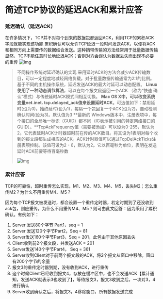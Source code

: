 # 简述TCP协议的延迟ACK和累计应答

### 延迟确认（延迟ACK）

在许多情况下，TCP并不对每个到来的数据包都返回ACK，利用TCP的累积ACK字段就能实现该功能
累积确认可以允许TCP延迟一段时间发送ACK，以便将ACK和相同方向上需要传的数据结合发送。这种捎带传输的方法经常用于批量数据传输
显然，TCP不能任意时长地延迟ACK；否则对方会误认为数据丢失而出现不必要的重传
![img](https://img-blog.csdnimg.cn/20200131100841691.png)

>不同操作系统对延迟确认的实现
>采用延时ACK的方法会减少ACK传输数目，可以一定程度地减轻网络负载。对于批量数据传输通常为2:1的比例。基于不同的主机操作系统，延迟发送ACK的最大时延可以动态配置。
>**Linux使用了一种动态调节算法**，可以在每个报文段返回一个ACK （称为“快速 确认”模式）与传统延时ACK模式间相互切换。
>**Mac OS X中，可以改变系统变量net.inet. tcp.delayed_ack值来设置延时ACK**。可选值如下：禁用延时(设为0)，始终延时(设为1)，每隔一个包回复一个ACK(设为2)，自动检测确认时间(设为3)。默认值为3
>**最新的 Windows版本中，注册表项中，每个接口的全局唯一标识（GUID）都不同（IG表示被引用的特定网络接口的GUID）。**TcpAckFrequency值（需要被添加）可以设为0-255，默认为2。它代表延时ACK计时器超时前在传的ACK数目。将其设为1表明对每个收到的报文段都生成相应的ACK。ACK计时器值可以通过TcpDelAckTicks注册表项控制。该值可设为2 - 6，默认为2。它以百毫秒为单位，表明在发送延时ACK前要等待百毫秒数
>
>![img](https://img-blog.csdnimg.cn/20200131101357471.png)

### 累计应答

TCP的可靠性，超时重传怎么实现，M1、M2、M3、M4、M5，丢失M2；怎么重传M2？为什么不用重传M4、M5？

因为每个TCP报文被发送时，都会设置一个重传定时器，若定时期到了还没收到ack包，则应重传。为什么不用重传M4、M5？则可由此文回答：因为采用了累积确认。有例如下：

1. Server 发送80个字节 Part1，seq = 1
2. Server 发送120个字节Part2，Seq = 81
3. Server发送160个字节Part3，Seq = 201，此包由于其他原因丢失
4. Client收到前2个报文段，并发送ACK = 201
5. Server发送140个字节Part4， Seq = 361
6. Server收到Client对于前两个报文段的ACK，将2个报文从窗口中移除，窗口有200个字节的余量
7. 报文3的重传定时器到期，没有收到ACK，进行重传
8. 这个时候Client已经收到报文4，存放在缓冲区中，也不会发送ACK【累计通知，发送ACK就表示3也收到了】，等待报文3，报文3收到之后，一块对3，4进行确认
9. Server收到确认之后，将报文3，4移除窗口，所有数据发送完成
   